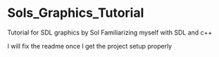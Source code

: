 # Sols_Graphics_Tutorial
Tutorial for SDL graphics by Sol
Familiarizing myself with SDL and c++



I will fix the readme once I get the project setup properly
